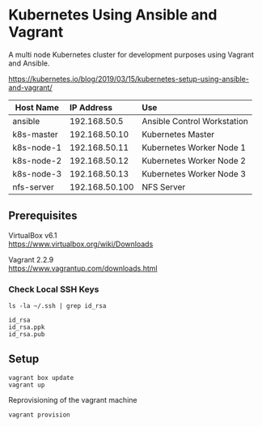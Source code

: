 # Kubernetes Using Ansible and Vagrant

 A multi node Kubernetes cluster for development purposes using Vagrant and Ansible.      


https://kubernetes.io/blog/2019/03/15/kubernetes-setup-using-ansible-and-vagrant/


| Host Name      | IP Address        |Use                                         |
| ---------------|:------------------|:-------------------------------------------|
| ansible        | 192.168.50.5      |Ansible Control Workstation                 |
| k8s-master     | 192.168.50.10     |Kubernetes Master                           |
| k8s-node-1     | 192.168.50.11     |Kubernetes Worker Node 1                    |
| k8s-node-2     | 192.168.50.12     |Kubernetes Worker Node 2                    |
| k8s-node-3     | 192.168.50.13     |Kubernetes Worker Node 3                    |
| nfs-server     | 192.168.50.100    |NFS Server                                  |

## Prerequisites

VirtualBox v6.1  
https://www.virtualbox.org/wiki/Downloads

Vagrant 2.2.9    
https://www.vagrantup.com/downloads.html

### Check Local SSH Keys

```
ls -la ~/.ssh | grep id_rsa

id_rsa
id_rsa.ppk
id_rsa.pub
```

## Setup
```
vagrant box update
vagrant up
```

Reprovisioning of the vagrant machine
```
vagrant provision
```
